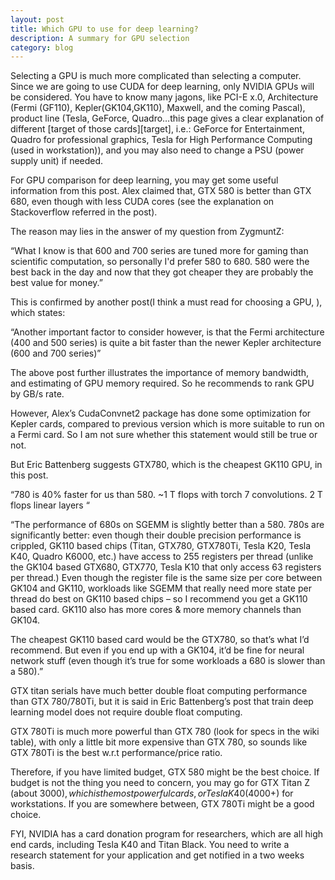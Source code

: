 ```yaml
---
layout: post
title: Which GPU to use for deep learning?
description: A summary for GPU selection 
category: blog
---
```

Selecting a GPU is much more complicated than selecting a computer. Since we are going to use CUDA for deep learning, only NVIDIA GPUs will be considered. You have to know many jagons, like PCI-E x.0, Architecture (Fermi (GF110), Kepler(GK104,GK110), Maxwell, and the coming Pascal), product line (Tesla, GeForce, Quadro…this page gives a clear explanation of different [target of those cards][target], i.e.: GeForce for Entertainment, Quadro for professional graphics, Tesla for High Performance Computing (used in workstation)), and you may also need to change a PSU (power supply unit) if needed.

For GPU comparison for deep learning, you may get some useful information from this post. Alex claimed that, GTX 580 is better than GTX 680, even though with less CUDA cores (see the explanation on Stackoverflow referred in the post).

The reason may lies in the answer of my question from ZygmuntZ:

“What I know is that 600 and 700 series are tuned more for gaming than scientific computation, so personally I'd prefer 580 to 680. 580 were the best back in the day and now that they got cheaper they are probably the best value for money.”

This is confirmed by another post(I think a must read for choosing a GPU, ), which states:

“Another important factor to consider however, is that the Fermi architecture (400 and 500 series) is quite a bit faster than the newer Kepler architecture (600 and 700 series)”

The above post further illustrates the importance of memory bandwidth, and estimating of GPU memory required. So he recommends to rank GPU by GB/s rate.

However, Alex’s CudaConvnet2 package has done some optimization for Kepler cards, compared to previous version which is more suitable to run on a Fermi card. So I am not sure whether this statement would still be true or not.

But Eric Battenberg suggests GTX780, which is the cheapest GK110 GPU, in this post.

“780 is 40% faster for us than 580. ~1 T flops with torch 7 convolutions. 2 T flops linear layers “

“The performance of 680s on SGEMM is slightly better than a 580. 780s are significantly better: even though their double precision performance is crippled, GK110 based chips (Titan, GTX780, GTX780Ti, Tesla K20, Tesla K40, Quadro K6000, etc.) have access to 255 registers per thread (unlike the GK104 based GTX680, GTX770, Tesla K10 that only access 63 registers per thread.) Even though the register file is the same size per core between GK104 and GK110, workloads like SGEMM that really need more state per thread do best on GK110 based chips – so I recommend you get a GK110 based card. GK110 also has more cores & more memory channels than GK104.

The cheapest GK110 based card would be the GTX780, so that’s what I’d recommend. But even if you end up with a GK104, it’d be fine for neural network stuff (even though it’s true for some workloads a 680 is slower than a 580).”

GTX titan serials have much better double float computing performance than GTX 780/780Ti, but it is said in Eric Battenberg’s post that train deep learning model does not require double float computing.

GTX 780Ti is much more powerful than GTX 780 (look for specs in the wiki table), with only a little bit more expensive than GTX 780, so sounds like GTX 780Ti is the best w.r.t performance/price ratio.

Therefore, if you have limited budget, GTX 580 might be the best choice. If budget is not the thing you need to concern, you may go for GTX Titan Z (about 3000$), which is the most powerful cards, or Tesla K40 (4000+$) for workstations. If you are somewhere between, GTX 780Ti might be a good choice.

FYI, NVIDIA has a card donation program for researchers, which are all high end cards, including Tesla K40 and Titan Black. You need to write a research statement for your application and get notified in a two weeks basis.

